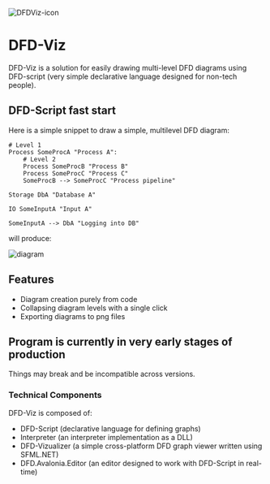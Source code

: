 ![DFDViz-icon](https://github.com/LukerMaster/DFD-Viz/assets/35941818/19fa79ac-f0e9-4e14-9d1e-3abbfdba7601)
# DFD-Viz
DFD-Viz is a solution for easily drawing multi-level DFD diagrams using DFD-script (very simple declarative language designed for non-tech people).
## DFD-Script fast start
Here is a simple snippet to draw a simple, multilevel DFD diagram:
```dfd
# Level 1
Process SomeProcA "Process A":
	# Level 2
	Process SomeProcB "Process B"
	Process SomeProcC "Process C"
	SomeProcB --> SomeProcC "Process pipeline"

Storage DbA "Database A"

IO SomeInputA "Input A"

SomeInputA --> DbA "Logging into DB"
```
will produce:

![diagram](https://github.com/LukerMaster/DFD-Viz/assets/35941818/0ad1f2d6-b5ae-4904-b860-468a7b09b226)
## Features
- Diagram creation purely from code
- Collapsing diagram levels with a single click
- Exporting diagrams to png files
## Program is currently in very early stages of production
Things may break and be incompatible across versions.
### Technical Components
DFD-Viz is composed of:
- DFD-Script (declarative language for defining graphs)
- Interpreter (an interpreter implementation as a DLL)
- DFD-Vizualizer (a simple cross-platform DFD graph viewer written using SFML.NET)
- DFD.Avalonia.Editor (an editor designed to work with DFD-Script in real-time)

